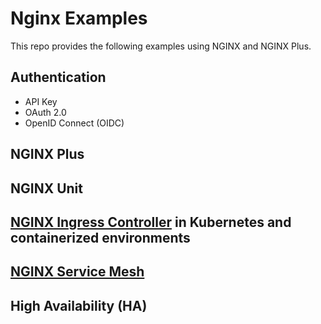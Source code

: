 # Nginx Examples
This repo provides the following examples using NGINX and NGINX Plus.

## Authentication
  - API Key
  - OAuth 2.0
  - OpenID Connect (OIDC)
  
## NGINX Plus

## NGINX Unit

## [NGINX Ingress Controller](https://www.nginx.com/products/nginx-ingress-controller/) in Kubernetes and containerized environments

## [NGINX Service Mesh](https://www.nginx.com/blog/introducing-nginx-service-mesh/)

## High Availability (HA)

